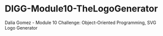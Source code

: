 # DIGG-Module10-TheLogoGenerator
Dalia Gomez - Module 10 Challenge: Object-Oriented Programming, SVG Logo Generator
